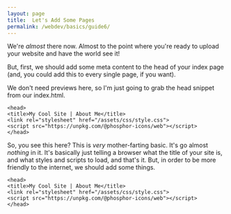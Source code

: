 ```yaml
---
layout: page
title:  Let's Add Some Pages
permalink: /webdev/basics/guide6/
---
```

We're *almost* there now. Almost to the point where you're ready to upload your website and have the world see it!

But, first, we should add some meta content to the head of your index page (and, you could add this to every single page, if you want).

We don't need previews here, so I'm just going to grab the head snippet from our index.html.

```
<head>
<title>My Cool Site | About Me</title>
<link rel="stylesheet" href="/assets/css/style.css">
<script src="https://unpkg.com/@phosphor-icons/web"></script>
</head>
```

So, you see this here? This is *very* mother-farting basic. It's go almost *nothing* in it. It's basically just telling a browser what the title of your site is, and what styles and scripts to load, and that's it. But, in order to be more friendly to the internet, we should add some things.

```
<head>
<title>My Cool Site | About Me</title>
<link rel="stylesheet" href="/assets/css/style.css">
<script src="https://unpkg.com/@phosphor-icons/web"></script>
</head>
```